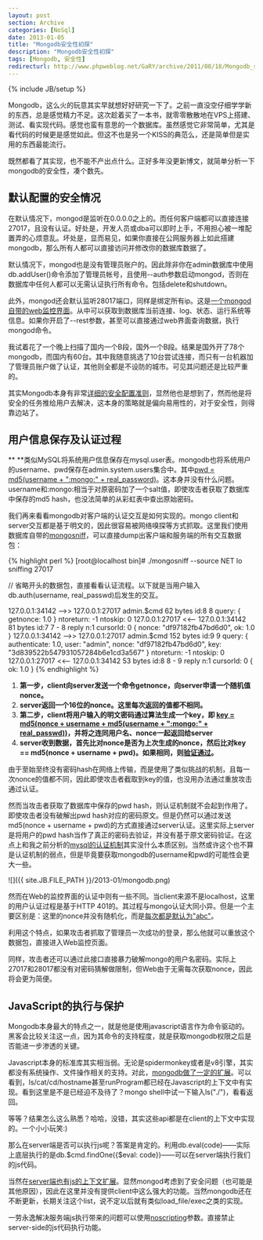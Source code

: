 ```yaml
---
layout: post
section: Archive
categories: [NoSql]
date: 2013-01-05
title: "Mongodb安全性初探"
description: "Mongodb安全性初探"
tags: [Mongodb, 安全性]
redirecturl: http://www.phpweblog.net/GaRY/archive/2011/08/18/Mongodb_secuirty_anaylze.html
---
```

{% include JB/setup %}

Mongodb，这么火的玩意其实早就想好好研究一下了。之前一直没空仔细学学新的东西，总是感觉精力不足。这次趁着买了一本书，就零零散散地在VPS上搭建、测试、看实现代码。感觉也蛮有意思的一个数据库。虽然感觉它非常简单，尤其是看代码的时候更是感觉如此。但这不也是另一个KISS的典范么，还是简单但是实用的东西最能流行。

既然都看了其实现，也不能不产出点什么。正好多年没更新博文，就简单分析一下mongodb的安全性，凑个数先。

默认配置的安全情况
------------------

在默认情况下，mongod是监听在0.0.0.0之上的。而任何客户端都可以直接连接27017，且没有认证。好处是，开发人员或dba可以即时上手，不用担心被一堆配置弄的心烦意乱。坏处是，显而易见，如果你直接在公网服务器上如此搭建mongodb，那么所有人都可以直接访问并修改你的数据库数据了。

默认情况下，mongod也是没有管理员账户的。因此除非你在admin数据库中使用db.addUser()命令添加了管理员帐号，且使用--auth参数启动mongod，否则在数据库中任何人都可以无需认证执行所有命令。包括delete和shutdown。

此外，mongod还会默认监听28017端口，同样是绑定所有ip。这是[一个mongod自带的web监控界面](http://www.mongodb.org/display/DOCS/Http+Interface)。从中可以获取到数据库当前连接、log、状态、运行系统等信息。如果你开启了--rest参数，甚至可以直接通过web界面查询数据，执行mongod命令。

我试着花了一个晚上扫描了国内一个B段，国外一个B段。结果是国外开了78个mongodb，而国内有60台。其中我随意挑选了10台尝试连接，而只有一台机器加了管理员账户做了认证，其他则全都是不设防的城市。可见其问题还是比较严重的。

其实Mongodb本身有非常[详细的安全配置准则](http://www.mongodb.org/display/DOCS/Security+and+Authentication)，显然他也是想到了，然而他是将安全的任务推给用户去解决，这本身的策略就是偏向易用性的，对于安全性，则得靠边站了。

**用户信息保存及认证过程**
--------------------------

**
**类似MySQL将系统用户信息保存在mysql.user表。mongodb也将系统用户的username、pwd保存在admin.system.users集合中。其中[pwd
= md5(username + ":mongo:" +
real\_password)](https://github.com/mongodb/mongo/blob/r1.9.1/shell/db.js#L71)。这本身并没有什么问题。username和:mongo:相当于对原密码加了一个salt值，即使攻击者获取了数据库中保存的md5
hash，也没法简单的从彩虹表中查出原始密码。

我们再来看看mongodb对客户端的认证交互是如何实现的。mongo
client和server交互都是基于明文的，因此很容易被网络嗅探等方式抓取。这里我们使用数据库自带的[mongosniff](http://www.mongodb.org/display/DOCS/mongosniff)，可以直接dump出客户端和服务端的所有交互数据包：

{% highlight perl %}
[root@localhost bin]# ./mongosniff --source NET lo
sniffing 27017 

 // 省略开头的数据包，直接看看认证流程。以下就是当用户输入db.auth(username, real_passwd)后发生的交互。

127.0.0.1:34142  -->> 127.0.0.1:27017 admin.$cmd  62 bytes  id:8        8
        query: { getnonce: 1.0 }  ntoreturn: -1 ntoskip: 0
127.0.0.1:27017  <<--  127.0.0.1:34142   81 bytes  id:7 7 - 8
        reply n:1 cursorId: 0
        { nonce: "df97182fb47bd6d0", ok: 1.0 }
127.0.0.1:34142  -->> 127.0.0.1:27017 admin.$cmd  152 bytes  id:9       9
        query: { authenticate: 1.0, user: "admin", nonce: "df97182fb47bd6d0", key: "3d839522b547931057284b6e1cd3a567" }  ntoreturn: -1 ntoskip: 0
127.0.0.1:27017  <<--  127.0.0.1:34142   53 bytes  id:8 8 - 9
        reply n:1 cursorId: 0
        { ok: 1.0 }
{% endhighlight %}

1.  **第一步，client向server发送一个命令getnonce，向server申请一个随机值nonce。**
2.  **server返回一个16位的nonce。这里每次返回的值都不相同。**
3.  **第二步，client将用户输入的明文密码通过算法生成一个key，即 [key = md5(nonce + username + md5(username + ":mongo:" + real_passwd))](https://github.com/mongodb/mongo/blob/r1.9.1/shell/db.js#L90)，并将之连同用户名、nonce一起返回给server**
4.  **server收到数据，首先比对nonce是否为上次生成的nonce，然后比对key == md5(nonce + username + pwd)。如果相同，则[验证通过](https://github.com/mongodb/mongo/blob/r1.9.1/db/security_commands.cpp#L71)。**

由于至始至终没有密码hash在网络上传输，而是使用了类似挑战的机制，且每一次nonce的值都不同，因此即使攻击者截取到key的值，也没用办法通过重放攻击通过认证。

然而当攻击者获取了数据库中保存的pwd
hash，则认证机制就不会起到作用了。即使攻击者没有破解出pwd
hash对应的密码原文。但是仍然可以通过发送md5(nonce + username +
pwd)的方式直接通过server认证。这里实际上server是将用户的pwd
hash当作了真正的密码去验证，并没有基于原文密码验证。在这点上和我之前分析的[mysql的认证机制](http://www.phpweblog.net/GaRY/archive/2010/08/20/mysql_client_to_server_auth_method.html)其实没什么本质区别。当然或许这个也不算是认证机制的弱点，但是毕竟要获取mongodb的username和pwd的可能性会更大一些。


![]({{ site.JB.FILE_PATH }}/2013-01/mongodb.png)


然而在Web的监控界面的认证中则有一些不同。当client来源不是localhost，这里的用户认证过程是基于HTTP
401的。其过程与mongo认证大同小异。但是一个主要区别是：这里的nonce并没有随机化，而是[每次都是默认为"abc"](https://github.com/mongodb/mongo/blob/r1.9.2/db/dbwebserver.cpp#L130)。

利用这个特点，如果攻击者抓取了管理员一次成功的登录，那么他就可以重放这个数据包，直接进入Web监控页面。

同样，攻击者还可以通过此接口直接暴力破解mongo的用户名密码。实际上27017和28017都没有对密码猜解做限制，但Web由于无需每次获取nonce，因此将会更为简便。

JavaScript的执行与保护
----------------------

Mongodb本身最大的特点之一，就是他是使用javascript语言作为命令驱动的。黑客会比较关注这一点，因为其命令的支持程度，就是获取mongodb权限之后是否能进一步渗透的关键。

Javascript本身的标准库其实相当弱。无论是spidermonkey或者是v8引擎，其实都没有系统操作、文件操作相关的支持。对此，[mongodb做了一定的扩展](https://github.com/mongodb/mongo/blob/r1.9.1/shell/shell_utils.cpp#L890)。可以看到，ls/cat/cd/hostname甚至runProgram都已经在Javascript的上下文中有实现。看到这里是不是已经迫不及待了？mongo
shell中试一下输入ls("./")，看看返回。

等等？结果怎么这么熟悉？哈哈，没错，其实这些api都是在client的上下文中实现的。一个小小玩笑:)

那么在server端是否可以执行js呢？答案是肯定的。利用db.eval(code)——实际上底层执行的是db.$cmd.findOne({$eval:
code})——可以在server端执行我们的js代码。

当然在[server端也有js的上下文扩展](https://github.com/mongodb/mongo/blob/r1.9.2/scripting/utils.cpp#L67)。显然mongod考虑到了安全问题（也可能是其他原因），因此在这里并没有提供client中这么强大的功能。当然mongodb还在不断更新，长期关注这个list，说不定以后就有类似load_file/exec之类的实现。

一劳永逸解决服务端js执行带来的问题可以使用[noscripting](http://www.mongodb.org/display/DOCS/Command+Line+Parameters)参数。直接禁止server-side的js代码执行功能。
